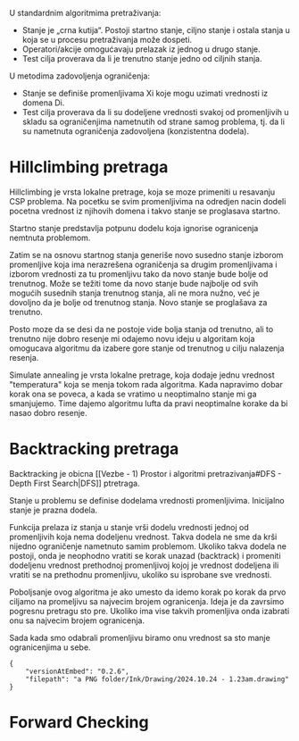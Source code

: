 U standardnim algoritmima pretraživanja: 
-  Stanje je „crna kutija“. Postoji startno stanje, ciljno stanje i ostala stanja u koja se u procesu pretraživanja može dospeti. 
- Operatori/akcije omogućavaju prelazak iz jednog u drugo stanje.
- Test cilja proverava da li je trenutno stanje jedno od ciljnih stanja. 

U metodima zadovoljenja ograničenja: 
- Stanje se definiše promenljivama Xi koje mogu uzimati vrednosti iz domena Di.
- Test cilja proverava da li su dodeljene vrednosti svakoj od promenljivih u skladu sa ograničenjima nametnutih od strane samog problema, tj. da li su nametnuta ograničenja zadovoljena (konzistentna dodela).

# Hillclimbing pretraga

Hillclimbing je vrsta lokalne pretrage, koja se moze primeniti u resavanju CSP problema. Na pocetku se svim promenljivima na odredjen nacin dodeli pocetna vrednost iz njihovih domena i takvo stanje se proglasava startno.

Startno stanje predstavlja potpunu dodelu koja ignorise ogranicenja nemtnuta problemom.

Zatim se na osnovu startnog stanja generiše novo susedno stanje izborom promenljive koja ima nerazrešena ograničenja sa drugim promenljivama i izborom vrednosti za tu promenljivu tako da novo stanje bude bolje od trenutnog. Može se težiti tome da novo stanje bude najbolje od svih mogućih susednih stanja trenutnog stanja, ali ne mora nužno, već je dovoljno da je bolje od trenutnog stanja. Novo stanje se proglašava za trenutno.

Posto moze da se desi da ne postoje vide bolja stanja od trenutno, ali to trenutno nije dobro resenje mi odajemo novu ideju u algoritam koja omogucava algoritmu da izabere gore stanje od trenutnog u cilju nalazenja resenja.

Simulate annealing je vrsta lokalne pretrage, koja dodaje jednu vrednost "temperatura" koja se menja tokom rada algoritma. Kada napravimo dobar korak ona se poveca, a kada se vratimo u neoptimalno stanje mi ga smanjujemo. Time dajemo algoritmu lufta da pravi neoptimalne korake da bi nasao dobro resenje.

# Backtracking pretraga

Backtracking je obicna [[Vezbe - 1) Prostor i algoritmi pretrazivanja#DFS - Depth First Search|DFS]] ptretraga.

Stanje u problemu se definise dodelama vrednosti promenljivima. Inicijalno stanje je prazna dodela.

Funkcija prelaza iz stanja u stanje vrši dodelu vrednosti jednoj od promenljivih koja nema dodeljenu vrednost. Takva dodela ne sme da krši nijedno ograničenje nametnuto samim problemom. Ukoliko takva dodela ne postoji, onda je neophodno vratiti se korak unazad (backtrack) i promeniti dodeljenu vrednost prethodnoj promenljivoj kojoj je vrednost dodeljena ili vratiti se na prethodnu promenljivu, ukoliko su isprobane sve vrednosti.

Poboljsanje ovog algoritma je ako umesto da idemo korak po korak da prvo ciljamo na promeljivu sa najvecim brojem ogranicenja. Ideja je da zavrsimo pogresnu pretragu sto pre. Ukoliko ima vise takvih promenljiva onda izabrati onu sa najvecim brojem ogranicenja. 

Sada kada smo odabrali promenljivu biramo onu vrednost sa sto manje ogranicenjima u sebe.


```handdrawn-ink
{
	"versionAtEmbed": "0.2.6",
	"filepath": "a PNG folder/Ink/Drawing/2024.10.24 - 1.23am.drawing"
}
```
# Forward Checking

